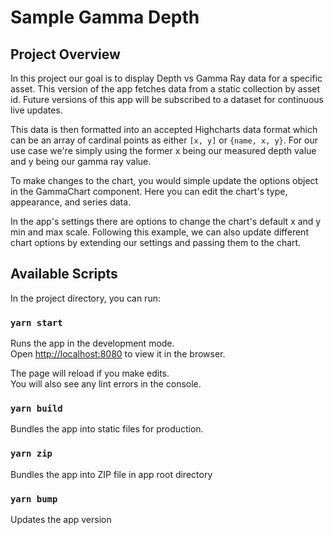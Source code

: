 # Sample Gamma Depth

## Project Overview

In this project our goal is to display Depth vs Gamma Ray data for a specific asset. This version of the app fetches data from a static collection by asset id. Future versions of this app will be subscribed to a dataset for continuous live updates.

This data is then formatted into an accepted Highcharts data format which can be an array of cardinal points as either `[x, y]` or `{name, x, y}`. For our use case we're simply using the former x being our measured depth value and y being our gamma ray value.

To make changes to the chart, you would simple update the options object in the GammaChart component. Here you can edit the chart's type, appearance, and series data.

In the app's settings there are options to change the chart's default x and y min and max scale. Following this example, we can also update different chart options by extending our settings and passing them to the chart.

## Available Scripts

In the project directory, you can run:

### `yarn start`

Runs the app in the development mode.\
Open [http://localhost:8080](http://localhost:8080/) to view it in the browser.

The page will reload if you make edits.\
You will also see any lint errors in the console.

### `yarn build`

Bundles the app into static files for production.

### `yarn zip`

Bundles the app into ZIP file in app root directory

### `yarn bump`

Updates the app version
